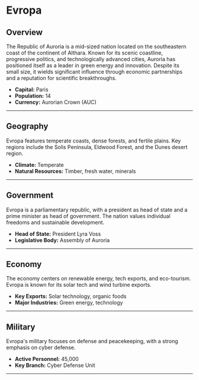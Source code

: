 # Evropa

## Overview
The Republic of Auroria is a mid-sized nation located on the southeastern coast of the continent of Althara. Known for its scenic coastline, progressive politics, and technologically advanced cities, Auroria has positioned itself as a leader in green energy and innovation. Despite its small size, it wields significant influence through economic partnerships and a reputation for scientific breakthroughs.

- **Capital:** Paris
- **Population:** 14
- **Currency:** Aurorian Crown (AUC)

---

## Geography
Evropa features temperate coasts, dense forests, and fertile plains. Key regions include the Solis Peninsula, Eldwood Forest, and the Dunes desert region.

- **Climate:** Temperate
- **Natural Resources:** Timber, fresh water, minerals

---

## Government
Evropa is a parliamentary republic, with a president as head of state and a prime minister as head of government. The nation values individual freedoms and sustainable development.

- **Head of State:** President Lyra Voss
- **Legislative Body:** Assembly of Auroria

---

## Economy
The economy centers on renewable energy, tech exports, and eco-tourism. Evropa is known for its solar tech and wind turbine exports.

- **Key Exports:** Solar technology, organic foods
- **Major Industries:** Green energy, technology

---

## Military
Evropa's military focuses on defense and peacekeeping, with a strong emphasis on cyber defense.

- **Active Personnel:** 45,000
- **Key Branch:** Cyber Defense Unit

---

